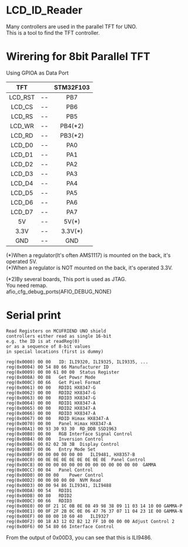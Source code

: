# LCD_ID_Reader
Many controllers are used in the parallel TFT for UNO.   
This is a tool to find the TFT controller.   

# Wirering for 8bit Parallel TFT   

Using GPIOA as Data Port   

|TFT||STM32F103|
|:-:|:-:|:-:|
|LCD_RST|--|PB7|
|LCD_CS|--|PB6|
|LCD_RS|--|PB5|
|LCD_WR|--|PB4(*2)|
|LCD_RD|--|PB3(*2)|
|LCD_D0|--|PA0|
|LCD_D1|--|PA1|
|LCD_D2|--|PA2|
|LCD_D3|--|PA3|
|LCD_D4|--|PA4|
|LCD_D5|--|PA5|
|LCD_D6|--|PA6|
|LCD_D7|--|PA7|
|5V|--|5V(*)|
|3.3V|--|3.3V(*)|
|GND|--|GND|

(\*)When a regulator(It's often AMS1117) is mounted on the back, it's operated 5V.   
(\*)When a regulator is NOT mounted on the back, it's operated 3.3V.   

(*2)By several boards, This port is used as JTAG.   
You need remap.   
afio_cfg_debug_ports(AFIO_DEBUG_NONE)   


# Serial print
```
Read Registers on MCUFRIEND UNO shield
controllers either read as single 16-bit
e.g. the ID is at readReg(0)
or as a sequence of 8-bit values
in special locations (first is dummy)

reg(0x0000) 00 00	ID: ILI9320, ILI9325, ILI9335, ...
reg(0x0004) 00 54 80 66	Manufacturer ID
reg(0x0009) 00 00 61 00 00	Status Register
reg(0x000A) 00 08	Get Powsr Mode
reg(0x000C) 00 66	Get Pixel Format
reg(0x0061) 00 00	RDID1 HX8347-G
reg(0x0062) 00 00	RDID2 HX8347-G
reg(0x0063) 00 00	RDID3 HX8347-G
reg(0x0064) 00 00	RDID1 HX8347-A
reg(0x0065) 00 00	RDID2 HX8347-A
reg(0x0066) 00 00	RDID3 HX8347-A
reg(0x0067) 00 00	RDID Himax HX8347-A
reg(0x0070) 00 00	Panel Himax HX8347-A
reg(0x00A1) 00 93 30 93 30	RD_DDB SSD1963
reg(0x00B0) 00 00	RGB Interface Signal Control
reg(0x00B4) 00 00	Inversion Control
reg(0x00B6) 00 02 02 3B 3B	Display Control
reg(0x00B7) 00 06	Entry Mode Set
reg(0x00BF) 00 00 00 00 00 00	ILI9481, HX8357-B
reg(0x00C0) 00 0E 0E 0E 0E 0E 0E 0E 0E	Panel Control
reg(0x00C8) 00 00 00 00 00 00 00 00 00 00 00 00 00	GAMMA
reg(0x00CC) 00 04	Panel Control
reg(0x00D0) 00 00 00	Power Control
reg(0x00D2) 00 00 00 00 00	NVM Read
reg(0x00D3) 00 00 94 86	ILI9341, ILI9488
reg(0x00DA) 00 54	RDID1
reg(0x00DB) 00 80	RDID2
reg(0x00DC) 00 66	RDID3
reg(0x00E0) 00 0F 21 1C 0B 0E 08 49 98 38 09 11 03 14 10 00	GAMMA-P
reg(0x00E1) 00 0F 2F 2B 0C 0E 06 47 76 37 07 11 04 23 1E 00	GAMMA-N
reg(0x00EF) 00 80 00 10 60 40	ILI9327
reg(0x00F2) 00 18 A3 12 02 B2 12 FF 10 00 00 00	Adjust Control 2
reg(0x00F6) 00 54 80 66	Interface Control
```

From the output of 0x00D3, you can see that this is ILI9486.

